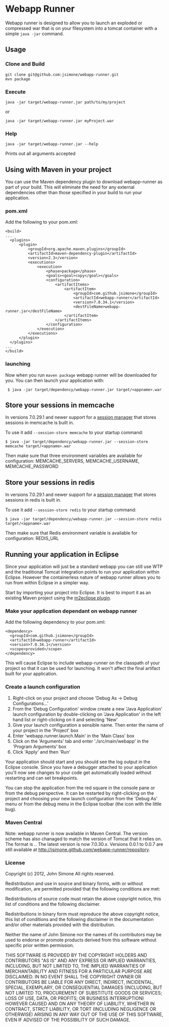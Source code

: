 # Webapp Runner

Webapp runner is designed to allow you to launch an exploded or compressed war that is on your filesystem into a tomcat container with a simple `java -jar` command.

## Usage

### Clone and Build

    git clone git@github.com:jsimone/webapp-runner.git
    mvn package

### Execute

    java -jar target/webapp-runner.jar path/to/my/project

or

    java -jar target/webapp-runner.jar myProject.war

### Help

    java -jar target/webapp-runner.jar --help

Prints out all arguments accepted

## Using with Maven in your project

You can use the Maven dependency plugin to download webapp-runner as part of your build. This will eliminate the need for any external dependencies other than those specified in your build to run your application.

### pom.xml

Add the following to your pom.xml:

    <build>
    ...
      <plugins>
          <plugin>
              <groupId>org.apache.maven.plugins</groupId>
              <artifactId>maven-dependency-plugin</artifactId>
              <version>2.3</version>
              <executions>
                  <execution>
                      <phase>package</phase>
                      <goals><goal>copy</goal></goals>
                      <configuration>
                          <artifactItems>
                              <artifactItem>
                                  <groupId>com.github.jsimone</groupId>
                                  <artifactId>webapp-runner</artifactId>
                                  <version>7.0.34.1</version>
                                  <destFileName>webapp-runner.jar</destFileName>
                              </artifactItem>
                          </artifactItems>
                      </configuration>
                  </execution>
              </executions>
          </plugin>
      </plugins>
    ...
    </build>

### launching

Now when you run `maven package` webapp runner will be downloaded for you. You can then launch your application with:

     $ java -jar target/dependency/webapp-runner.jar target/<appname>.war

## Store your sessions in memcache

In versions 7.0.29.1 and newer support for a [session manager](http://code.google.com/p/memcached-session-manager/) that stores sessions in memcache is built in.

To use it add `--session-store memcache` to your startup command:

    $ java -jar target/dependency/webapp-runner.jar --session-store memcache target/<appname>.war

Then make sure that three environment variables are available for configuration: MEMCACHE_SERVERS, MEMCACHE_USERNAME, MEMCACHE_PASSWORD

## Store your sessions in redis

In versions 7.0.29.1 and newer support for a [session manager](https://github.com/zinin/tomcat-redis-session) that stores sessions in redis is built in.

To use it add `--session-store redis` to your startup command:

    $ java -jar target/dependency/webapp-runner.jar --session-store redis target/<appname>.war

Then make sure that Redis environment variable is available for configuration: REDIS_URL

## Running your application in Eclipse

Since your application will just be a standard webapp you can still use WTP and the traditional Tomcat integration points to run your application within Eclipse. However the containerless nature of webapp runner allows you to run from within Eclipse in a simpler way.

Start by importing your project into Eclipse. It is best to import it as an existing Maven project using the [m2eclipse plugin](http://eclipse.org/m2e/).

### Make your application dependant on webapp runner

Add the following dependency to your pom.xml:

    <dependency>
      <groupId>com.github.jsimone</groupId>
      <artifactId>webapp-runner</artifactId>
      <version>7.0.34.1</version>
      <scope>provided</scope>
    </dependency>

This will cause Eclipse to include webapp-runner on the classpath of your project so that it can be used for launching. It won't affect the final artifact built for your application.

### Create a launch configuration

1. Right-click on your project and choose 'Debug As -> Debug Configurations...'
2. From the 'Debug Configuration' window create a new 'Java Application' launch configuration by double-clicking on 'Java Application' in the left hand list or right-clicking on it and selecting 'New'
3. Give your launch configuration a sensible name. Then enter the name of your project in the 'Project' box
4. Enter 'webapp.runner.launch.Main' in the 'Main Class' box
5. Click on the 'Arguments' tab and enter './src/main/webapp' in the 'Program Arguments' box
6. Click 'Apply' and then 'Run'

Your application should start and you should see the log output in the Eclipse console. Since you have a debugger attached to your application you'll now see changes to your code get automatically loaded without restarting and can set breakpoints.

You can stop the application from the red square in the console pane or from the debug perspective. It can be restarted by right-clicking on the project and choosing your new launch configuration from the 'Debug As' menu or from the debug menu in the Eclipse toolbar (the icon with the little bug).

### Maven Central
Note: webapp runner is now available in Maven Central. The version scheme has also chanaged to match the version of Tomcat that it relies on. The format is <tomcat version>.<minor webapp runner version>. The latest version is now 7.0.30.x. Versions 0.0.1 to 0.0.7 are still available at http://jsimone.github.com/webapp-runner/repository.
     
### License

 Copyright (c) 2012, John Simone
 All rights reserved.

 Redistribution and use in source and binary forms, with or without modification, are permitted provided
 that the following conditions are met:

  Redistributions of source code must retain the above copyright notice, this list of conditions and the
  following disclaimer.

  Redistributions in binary form must reproduce the above copyright notice, this list of conditions and
  the following disclaimer in the documentation and/or other materials provided with the distribution.

  Neither the name of John Simone nor the names of its contributors may be used to endorse or
  promote products derived from this software without specific prior written permission.

 THIS SOFTWARE IS PROVIDED BY THE COPYRIGHT HOLDERS AND CONTRIBUTORS "AS IS" AND ANY EXPRESS OR IMPLIED
 WARRANTIES, INCLUDING, BUT NOT LIMITED TO, THE IMPLIED WARRANTIES OF MERCHANTABILITY AND FITNESS FOR A
 PARTICULAR PURPOSE ARE DISCLAIMED. IN NO EVENT SHALL THE COPYRIGHT OWNER OR CONTRIBUTORS BE LIABLE FOR
 ANY DIRECT, INDIRECT, INCIDENTAL, SPECIAL, EXEMPLARY, OR CONSEQUENTIAL DAMAGES (INCLUDING, BUT NOT LIMITED
 TO, PROCUREMENT OF SUBSTITUTE GOODS OR SERVICES; LOSS OF USE, DATA, OR PROFITS; OR BUSINESS INTERRUPTION)
 HOWEVER CAUSED AND ON ANY THEORY OF LIABILITY, WHETHER IN CONTRACT, STRICT LIABILITY, OR TORT (INCLUDING
 NEGLIGENCE OR OTHERWISE) ARISING IN ANY WAY OUT OF THE USE OF THIS SOFTWARE, EVEN IF ADVISED OF THE
 POSSIBILITY OF SUCH DAMAGE.

